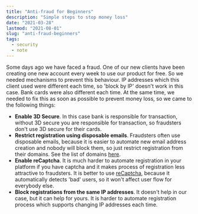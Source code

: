 ```yaml
---
title: "Anti-fraud for Beginners"
description: "Simple steps to stop money loss"
date: "2021-03-28"
lastmod: "2021-08-01"
slug: "anti-fraud-beginners"
tags:
  - security
  - note
---
```


Some days ago we have faced a fraud. One of our new clients have been creating one new account every week to use our product for free. So we needed mechanisms to prevent this behaviour. IP addresses which this client used were different each time, so 'block by IP' doesn't work in this case. Bank cards were also different each time. At the same time, we needed to fix this as soon as possible to prevent money loss, so we came to the following things: 

* **Enable 3D Secure**. In this case bank is responsible for transaction, without 3D secure you are responsible for transaction, so fraudsters don't use 3D secure for their cards.
* **Restrict registration using disposable emails**. Fraudsters often use disposable emails, because it is easier to automate new email address creation and nobody will block them, so just restrict registration from their domains. See the list of domains [here](https://github.com/disposable/disposable/blob/master/blacklist.txt).
* **Enable reCaptcha**. It is much harder to automate registration in your platform if you have captcha and it makes process of registration less attractive to fraudsters. It is better to use [reCaptcha](https://www.google.com/recaptcha/about/), because it automatically detects 'bad' users, so it won't affect user flow for everybody else.
* **Block registrations from the same IP addresses**. It doesn't help in our case, but it can help for yours. It is harder to automate registration process which supports changing IP addresses each time.
